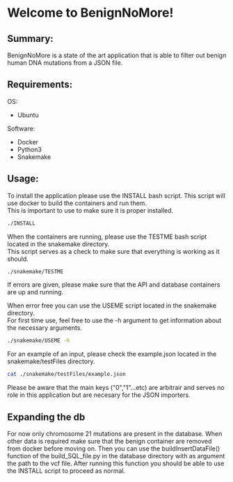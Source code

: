 # Welcome to BenignNoMore!

## Summary:
BenignNoMore is a state of the art application that is able to filter out benign human DNA mutations from a JSON file.

## Requirements:
OS:
- Ubuntu  
  
Software:
- Docker
- Python3
- Snakemake

## Usage:
To install the application please use the INSTALL bash script. This script will use docker to build the containers and run them.  
This is important to use to make sure it is proper installed.  
```bash
./INSTALL
```  
   
When the containers are running, please use the TESTME bash script located in the snakemake directory.  
This script serves as a check to make sure that everything is working as it should.  
```bash  
./snakemake/TESTME
```  
If errors are given, please make sure that the API and database containers are up and running.  

When error free you can use the USEME script located in the snakemake directory.  
For first time use, feel free to use the -h argument to get information about the necessary arguments.  
```bash  
./snakemake/USEME -h
```  
For an example of an input, please check the example.json located in the snakemake/testFiles directory.  
```bash  
cat ./snakemake/testFiles/example.json
```  
Please be aware that the main keys ("0","1"...etc) are arbitrair and serves no role in this application but are necesary for the JSON importers.

## Expanding the db
For now only chromosome 21 mutations are present in the database. When other data is required make sure that the benign container are removed from docker before moving on. Then you can use the buildInsertDataFile() function of the build_SQL_file.py in the database directory with as argument the path to the vcf file. After running this function you should be able to use the INSTALL script to proceed as normal.
